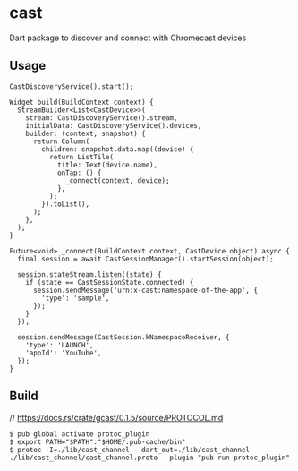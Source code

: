# cast

Dart package to discover and connect with Chromecast devices

## Usage

```
CastDiscoveryService().start();

Widget build(BuildContext context) {
  StreamBuilder<List<CastDevice>>(
    stream: CastDiscoveryService().stream,
    initialData: CastDiscoveryService().devices,
    builder: (context, snapshot) {
      return Column(
        children: snapshot.data.map((device) {
          return ListTile(
            title: Text(device.name),
            onTap: () {
              _connect(context, device);
            },
          );
        }).toList(),
      );
    },
  );
}

Future<void> _connect(BuildContext context, CastDevice object) async {
  final session = await CastSessionManager().startSession(object);

  session.stateStream.listen((state) {
    if (state == CastSessionState.connected) {
      session.sendMessage('urn:x-cast:namespace-of-the-app', {
        'type': 'sample',
      });
    }
  });

  session.sendMessage(CastSession.kNamespaceReceiver, {
    'type': 'LAUNCH',
    'appId': 'YouTube',
  });
}

```

## Build

// https://docs.rs/crate/gcast/0.1.5/source/PROTOCOL.md

    $ pub global activate protoc_plugin
    $ export PATH="$PATH":"$HOME/.pub-cache/bin"
    $ protoc -I=./lib/cast_channel --dart_out=./lib/cast_channel ./lib/cast_channel/cast_channel.proto --plugin "pub run protoc_plugin"
